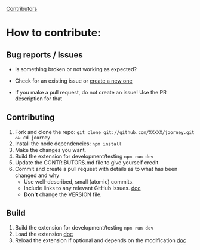[Contributors](./CONTRIBUTORS.md)

# How to contribute:

## Bug reports / Issues

-   Is something broken or not working as expected?
-   Check for an existing issue or [create a new one](https://github.com/MrSweeter/joorney/issues/new/choose)

-   If you make a pull request, do not create an issue! Use the PR description for that

## Contributing

1. Fork and clone the repo: `git clone git://github.com/XXXXX/joorney.git && cd joorney`
2. Install the node dependencies: `npm install`
3. Make the changes you want.
4. Build the extension for development/testing `npm run dev`
5. Update the CONTRIBUTORS.md file to give yourself credit
6. Commit and create a pull request with details as to what has been changed and why
   -   Use well-described, small (atomic) commits.
   -   Include links to any relevant GitHub issues. [doc](https://docs.github.com/en/get-started/writing-on-github/getting-started-with-writing-and-formatting-on-github/basic-writing-and-formatting-syntax#referencing-issues-and-pull-requests)
   -   **Don't** change the VERSION file.

## Build

1. Build the extension for development/testing `npm run dev`
2. Load the extension [doc](https://developer.chrome.com/docs/extensions/get-started/tutorial/hello-world#load-unpacked)
3. Reload the extension if optional and depends on the modification [doc](https://developer.chrome.com/docs/extensions/get-started/tutorial/hello-world#reload)
